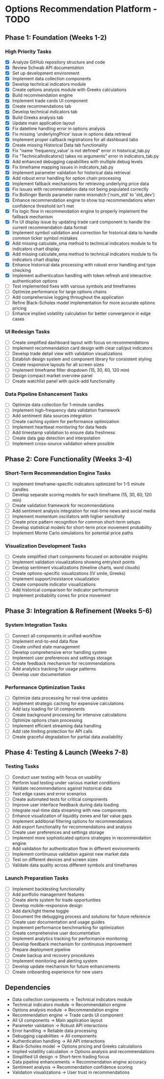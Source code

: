 # Options Recommendation Platform - TODO

## Phase 1: Foundation (Weeks 1-2)

### High Priority Tasks

- [x] Analyze GitHub repository structure and code
- [x] Review Schwab API documentation
- [x] Set up development environment
- [x] Implement data collection components
- [x] Develop technical indicators module
- [x] Create options analysis module with Greeks calculations
- [x] Build recommendation engine
- [x] Implement trade cards UI component
- [x] Create recommendations tab
- [x] Develop technical indicators tab
- [x] Build Greeks analysis tab
- [x] Update main application layout
- [x] Fix datetime handling error in options analysis
- [x] Fix missing 'underlyingPrice' issue in options data retrieval
- [x] Implement proper callback registrations for all dashboard tabs
- [x] Create missing Historical Data tab functionality
- [x] Fix "name 'frequency_value' is not defined" error in historical_tab.py
- [x] Fix "TechnicalIndicators() takes no arguments" error in indicators_tab.py
- [x] Add enhanced debugging capabilities with multiple debug levels
- [x] Fix timeframe mapping issues in indicators_tab.py
- [x] Implement parameter validation for historical data retrieval
- [x] Add robust error handling for option chain processing
- [x] Implement fallback mechanisms for retrieving underlying price data
- [x] Fix issues with recommendation data not being populated correctly
- [x] Fix Bollinger Bands parameter name mismatch ('num_std' to 'std_dev')
- [x] Enhance recommendation engine to show top recommendations when confidence threshold isn't met
- [x] Fix logic flow in recommendation engine to properly implement the fallback mechanism
- [x] Fix UI display issue by updating trade card component to handle the current recommendation data format
- [x] Implement symbol validation and correction for historical data to handle common ticker symbol mistakes
- [x] Add missing calculate_sma method to technical indicators module to fix indicators chart display
- [x] Add missing calculate_ema method to technical indicators module to fix indicators chart display
- [x] Enhance historical data processing with robust error handling and type checking
- [x] Implement authentication handling with token refresh and interactive authentication options
- [ ] Test implemented fixes with various symbols and timeframes
- [ ] Optimize performance for large options chains
- [ ] Add comprehensive logging throughout the application
- [ ] Refine Black-Scholes model implementation for more accurate options pricing
- [ ] Enhance implied volatility calculation for better convergence in edge cases

### UI Redesign Tasks

- [ ] Create simplified dashboard layout with focus on recommendations
- [ ] Implement recommendation card design with clear call/put indicators
- [ ] Develop trade detail view with validation visualizations
- [ ] Establish design system and component library for consistent styling
- [ ] Create responsive layouts for all screen sizes
- [ ] Implement timeframe filter dropdown (15, 30, 60, 120 min)
- [ ] Design compact market overview panel
- [ ] Create watchlist panel with quick-add functionality

### Data Pipeline Enhancement Tasks

- [ ] Optimize data collection for 1-minute candles
- [ ] Implement high-frequency data validation framework
- [ ] Add sentiment data sources integration
- [ ] Create caching system for performance optimization
- [ ] Implement heartbeat monitoring for data feeds
- [ ] Add timestamp validation to ensure data freshness
- [ ] Create data gap detection and interpolation
- [ ] Implement cross-source validation where possible

## Phase 2: Core Functionality (Weeks 3-4)

### Short-Term Recommendation Engine Tasks

- [ ] Implement timeframe-specific indicators optimized for 1-5 minute candles
- [ ] Develop separate scoring models for each timeframe (15, 30, 60, 120 min)
- [ ] Create validation framework for recommendations
- [ ] Add sentiment analysis integration for real-time news and social media
- [ ] Implement momentum oscillators with higher sensitivity
- [ ] Create price pattern recognition for common short-term setups
- [ ] Develop statistical models for short-term price movement probability
- [ ] Implement Monte Carlo simulations for potential price paths

### Visualization Development Tasks

- [ ] Create simplified chart components focused on actionable insights
- [ ] Implement validation visualizations showing entry/exit points
- [ ] Develop sentiment visualizations (timeline charts, word clouds)
- [ ] Create options-specific visualizations (IV smile, Greeks)
- [ ] Implement support/resistance visualization
- [ ] Create composite indicator visualizations
- [ ] Add historical comparison for indicator performance
- [ ] Implement probability cones for price movement

## Phase 3: Integration & Refinement (Weeks 5-6)

### System Integration Tasks

- [ ] Connect all components in unified workflow
- [ ] Implement end-to-end data flow
- [ ] Create unified state management
- [ ] Develop comprehensive error handling system
- [ ] Implement user preferences and settings storage
- [ ] Create feedback mechanism for recommendations
- [ ] Add analytics tracking for usage patterns
- [ ] Develop user documentation

### Performance Optimization Tasks

- [ ] Optimize data processing for real-time updates
- [ ] Implement strategic caching for expensive calculations
- [ ] Add lazy loading for UI components
- [ ] Create background processing for intensive calculations
- [ ] Optimize options chain processing
- [ ] Implement efficient streaming data handling
- [ ] Add rate limiting protection for API calls
- [ ] Create graceful degradation for partial data availability

## Phase 4: Testing & Launch (Weeks 7-8)

### Testing Tasks

- [ ] Conduct user testing with focus on usability
- [ ] Perform load testing under various market conditions
- [ ] Validate recommendations against historical data
- [ ] Test edge cases and error scenarios
- [ ] Create automated tests for critical components
- [ ] Improve user interface feedback during data loading
- [ ] Integrate real-time data streaming with new components
- [ ] Enhance visualization of liquidity zones and fair value gaps
- [ ] Implement additional filtering options for recommendations
- [ ] Add export functionality for recommendations and analysis
- [ ] Create user preferences and settings storage
- [ ] Implement more sophisticated options strategies in recommendation engine
- [ ] Add validation for authentication flow in different environments
- [ ] Implement continuous validation against new market data
- [ ] Test on different devices and screen sizes
- [ ] Validate data quality across different symbols and timeframes

### Launch Preparation Tasks

- [ ] Implement backtesting functionality
- [ ] Add portfolio management features
- [ ] Create alerts system for trade opportunities
- [ ] Develop mobile-responsive design
- [ ] Add dark/light theme toggle
- [ ] Document the debugging process and solutions for future reference
- [ ] Create user documentation and usage guides
- [ ] Implement performance benchmarking for optimization
- [ ] Create comprehensive user documentation
- [ ] Implement analytics tracking for performance monitoring
- [ ] Develop feedback mechanism for continuous improvement
- [ ] Prepare deployment pipeline
- [ ] Create backup and recovery procedures
- [ ] Implement monitoring and alerting system
- [ ] Develop update mechanism for future enhancements
- [ ] Create onboarding experience for new users

## Dependencies

- Data collection components → Technical indicators module
- Technical indicators module → Recommendation engine
- Options analysis module → Recommendation engine
- Recommendation engine → Trade cards UI component
- All UI components → Main application layout
- Parameter validation → Robust API interactions
- Error handling → Reliable data processing
- Debugging capabilities → All components
- Authentication handling → All API interactions
- Black-Scholes model → Options pricing and Greeks calculations
- Implied volatility calculation → Options analysis and recommendations
- Simplified UI design → Short-term trading focus
- Data pipeline enhancements → Recommendation engine accuracy
- Sentiment analysis → Recommendation confidence scoring
- Validation visualizations → User trust in recommendations
